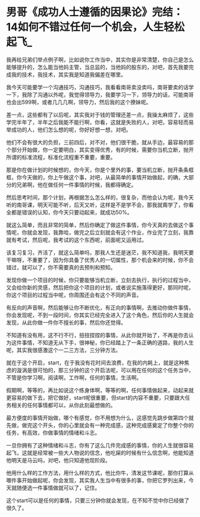 # 男哥《成功人士遵循的因果论》完结：14如何不错过任何一个机会，人生轻松起飞_

我再给兄弟们举点例子啊，比如说你工作当中，其实你是非常清楚，你自己是怎么能够提升的，怎么能当他妈主管，当总监的，当他妈的股东的，对吧，首先我要完成我的技术，我技术，其实我是知道我偏差在哪里。

我今天可能要学一个沟通技巧，沟通技巧，我看看南哥卖没卖吗，南哥要卖的话学一下，我除了沟通以外呢，我觉得领导力，我要学习一下，领导力的话，可能南哥也会出599啊，或者几几几啊，领导力，然后我的这个撩妹呢。

差一点，这些都有了以后呢，其实我对于钱的管理还差一点，我操太麻烦了，这些学完半年了，半年之后我能不能行啊，你看，这就是失败的人，对吧，容易轻而易举成功的人，他们怎么想的呢，你好好想一想，对吧。

他们不会有很大的负担，三前四后，对不对，他们很干脆，就从手边，最容易的那个部分开始做，你一定要明白，其实变得优秀，有的时候，需要你当机立断，抛开所谓的标准流程，标准化流程重不重要，重要。

那是你在做计划的时候想的，你今天，你是个里外的事，要当机立断，抛开条条框框，你今天做的，你上午做这个事，对吧，从最简单的事情开始做起，的确，大部分的兄弟啊，他在做任何一件事情的时候，我都得确定。

然后思考时间，那个计划，再根据怎么怎么样的，很复杂，而他会认为呢，我今天听的南哥课，明天可能不听，后天又听，这样是不是学不会，那我就甭学了，你看全都是错误的认知，你今天只要动起来，就成功50%。

就这么简单，而且非常的简单，然后你确定了做这件事情，你今天真的去做这个事情呢，你就会发现，我靠哈，做完之后立刻就会有这个作业，作业完了立刻，我靠就有考试，然后呢，我考试的这个东西呢，前面呢又运用过。

该复习复习，齐活了，就这么简单吗，那我人生还是迷茫，我不知道我，我明天要干嘛呀，不重要了，因为你具备了优秀人的一切属性，那个机会来的时候，你不会错过，就可以了，你不需要真的去预判和预知。

发现你做一个项目的时候，你只要能够当机立断，立刻去执行，执行的过程当中，又会给你新的灵感，然后把你这个项目的计划，或者说实施落得更好，那同时呢，你这个项目的过程当中呢，你周围还会有这个不同的声音。

有反向的声音啊，然后能够让你不断优化，有正向的事情啊，去推动你做件事情，你会发现呢，不到一段时间，你其实已经完全进入了这个角色，然后你的人生就会发现，从此你做一件你不擅长的事，然后你还觉得。

不知道有没有用，这不行不行，扭扭捏捏的事情，从此你就开始了，不再是你去认为这件事情，不知道无从下手，很神秘，你已经踏上了一条正确的道路，我的人生呢，其实我很感激这个一二三方法，三分钟方法。

就在于这个开启，start，在于我没有花时间去浪费，在我的内耗上，就是这种焦虑的漩涡是很可怕的，那三分钟的这个开启法呢，可以用在任何的这个任务当中，不管是你学习啊，阅读啊，工作啊，任何的事情，生活啊。

假期啊，等等的，再比如说这个练身体啊，等等的啊，任何事情做起来，动起来就更容易的做下去，把它做好，start呢很重要，但start的内容不重要，只要跟大任务相关的任何事情都可以，从你此刻最想做的。

最方便度的事情开始做，哪个有感觉，你不用想为什么，这感觉先跳步做第四个就先做，做完这个开头，你的心里就会有一种完成感，这种完成感奠定了你整个你的任务，有高效，你做事情的情绪和斗志。

一旦你拥有了这种情绪和斗志，你有了这么几件完成感的事情，你的人生就很容易起飞，这就是经常被一些大人物说的信念，他吃屎的时候有什么信念啊，他能知道他明天是马云吗，对吧，他只知道他现阶段。

他用什么样的工作方法，用什么样的方式，他比你牛，清发这节课呢，那你打算从哪件事开始做起呢，你会发现，其实我人生当中有很多的事，你把它罗列出来，今天就随便选一件事情做就可以了，记住。

这个start可以是任何的事情，只要三分钟你就会发现，在不知不觉中你已经做了很久了。